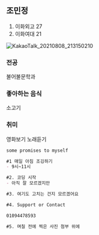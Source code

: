 ## 조민정
1. 이화외고 27
2. 이화여대 21

![KakaoTalk_20210808_213150210](https://user-images.githubusercontent.com/90169102/132167035-be0076db-3cd4-44b2-81fd-99a37ddc17f9.jpg)

### 전공

불어불문학과

### 좋아하는 음식
소고기

###  취미
영화보기
노래듣기

```markdown
some promises to myself

#1 매일 아침 조깅하기
- 9시~11시

#2. 코딩 시작
- 아직 잘 모르겠지만

#3. 여기도 고치는 건지 모르겠어요

#4. Support or Contact

01094478593

#5. 며칠 전에 찍은 사진 첨부 위에
